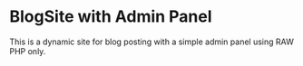 # BlogSite with Admin Panel
This is a dynamic site for blog posting with a simple admin panel
using RAW PHP only.
 
